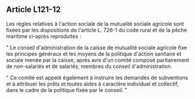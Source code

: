 ## Article L121-12

Les règles relatives à l'action sociale de la mutualité sociale agricole sont fixées par les dispositions de
l'article L. 726-1 du code rural et de la pêche maritime ci-après reproduites :

" Le conseil d'administration de la caisse de mutualité sociale agricole fixe les principes généraux et les
moyens de la politique d'action sanitaire et sociale menée par la caisse, après avis d'un comité composé
paritairement de non-salariés et de salariés, membres du conseil d'administration.

" Ce comité est appelé également à instruire les demandes de subventions et à attribuer les prêts et toutes
aides à caractère individuel et collectif, dans le cadre de la politique fixée par le conseil. "


